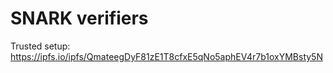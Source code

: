 # SNARK verifiers

Trusted setup: https://ipfs.io/ipfs/QmateegDyF81zE1T8cfxE5qNo5aphEV4r7b1oxYMBsty5N
